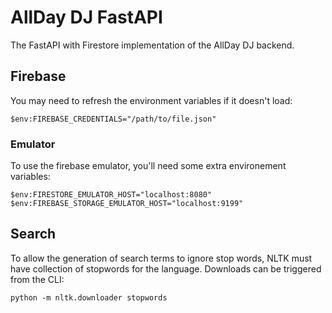 # AllDay DJ FastAPI

The FastAPI with Firestore implementation of the AllDay DJ backend.

## Firebase

You may need to refresh the environment variables if it doesn't load:

    $env:FIREBASE_CREDENTIALS="/path/to/file.json"

### Emulator

To use the firebase emulator, you'll need some extra environement variables:

    $env:FIRESTORE_EMULATOR_HOST="localhost:8080"
    $env:FIREBASE_STORAGE_EMULATOR_HOST="localhost:9199"

## Search

To allow the generation of search terms to ignore stop words, NLTK must have collection of stopwords for the language. Downloads can be triggered from the CLI:

    python -m nltk.downloader stopwords
